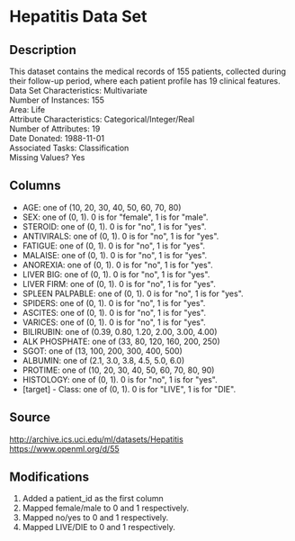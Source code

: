 # Hepatitis Data Set

## Description

This dataset contains the medical records of 155 patients, collected during their follow-up period, where each patient profile has 19 clinical features.\
Data Set Characteristics: Multivariate\
Number of Instances: 155\
Area: Life\
Attribute Characteristics: Categorical/Integer/Real\
Number of Attributes: 19\
Date Donated: 1988-11-01\
Associated Tasks: Classification\
Missing Values? Yes

## Columns

- AGE: one of (10, 20, 30, 40, 50, 60, 70, 80)
- SEX: one of (0, 1). 0 is for "female", 1 is for "male".
- STEROID: one of (0, 1). 0 is for "no", 1 is for "yes".
- ANTIVIRALS: one of (0, 1). 0 is for "no", 1 is for "yes".
- FATIGUE: one of (0, 1). 0 is for "no", 1 is for "yes".
- MALAISE: one of (0, 1). 0 is for "no", 1 is for "yes".
- ANOREXIA: one of (0, 1). 0 is for "no", 1 is for "yes".
- LIVER BIG: one of (0, 1). 0 is for "no", 1 is for "yes".
- LIVER FIRM: one of (0, 1). 0 is for "no", 1 is for "yes".
- SPLEEN PALPABLE: one of (0, 1). 0 is for "no", 1 is for "yes".
- SPIDERS: one of (0, 1). 0 is for "no", 1 is for "yes".
- ASCITES: one of (0, 1). 0 is for "no", 1 is for "yes".
- VARICES: one of (0, 1). 0 is for "no", 1 is for "yes".
- BILIRUBIN: one of (0.39, 0.80, 1.20, 2.00, 3.00, 4.00)
- ALK PHOSPHATE: one of (33, 80, 120, 160, 200, 250)
- SGOT: one of (13, 100, 200, 300, 400, 500)
- ALBUMIN: one of (2.1, 3.0, 3.8, 4.5, 5.0, 6.0)
- PROTIME: one of (10, 20, 30, 40, 50, 60, 70, 80, 90)
- HISTOLOGY: one of (0, 1). 0 is for "no", 1 is for "yes".
- [target] - Class: one of (0, 1). 0 is for "LIVE", 1 is for "DIE". 


## Source

http://archive.ics.uci.edu/ml/datasets/Hepatitis
https://www.openml.org/d/55

## Modifications

1. Added a patient_id as the first column
2. Mapped female/male to 0 and 1 respectively.
3. Mapped no/yes to 0 and 1 respectively.
4. Mapped LIVE/DIE to 0 and 1 respectively.

